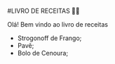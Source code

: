#LIVRO DE RECEITAS :man_cook:

Olá! Bem vindo ao livro de receitas

- Strogonoff de Frango;
- Pavê;
- Bolo de Cenoura;